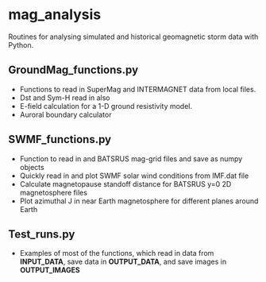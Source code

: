 # mag_analysis
Routines for analysing simulated and historical geomagnetic storm data with Python.

## GroundMag_functions.py

- Functions to read in SuperMag and INTERMAGNET data from local files. 
- Dst and Sym-H read in also
- E-field calculation for a 1-D ground resistivity model.
- Auroral boundary calculator

## SWMF_functions.py

- Function to read in and BATSRUS mag-grid files and save as numpy objects
- Quickly read in and plot SWMF solar wind conditions from IMF.dat file
- Calculate magnetopause standoff distance for BATSRUS y=0 2D magnetosphere files
- Plot azimuthal J in near Earth magnetosphere for different planes around Earth

## Test_runs.py

- Examples of most of the functions, which read in data from **INPUT_DATA**, save data in **OUTPUT_DATA**, and save images in **OUTPUT_IMAGES**
